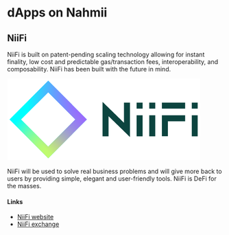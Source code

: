 # dApps on Nahmii

## NiiFi

NiiFi is built on patent-pending scaling technology allowing for instant finality, low cost and predictable gas/transaction fees, interoperability, and composability. NiiFi has been built with the future in mind. 

![](../.gitbook/assets/image%20%281%29.png)

NiiFi will be used to solve real business problems and will give more back to users by providing simple, elegant and user-friendly tools. NiiFi is DeFi for the masses.

#### Links

* [NiiFi website](https://www.niifi.com/)
* [NiiFi exchange](https://app.niifi.com/)



